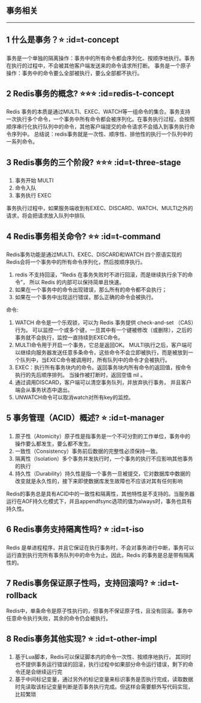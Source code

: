 ## 事务相关
---
## 1 什么是事务？⭐ :id=t-concept
事务是一个单独的隔离操作：事务中的所有命令都会序列化、按顺序地执行。事务在执行的过程中，不会被其他客户端发送来的命令请求所打断。
事务是一个原子操作：事务中的命令要么全部被执行，要么全部都不执行。

## 2 Redis事务的概念? ⭐⭐⭐ :id=redis-t-concept
Redis 事务的本质是通过MULTI、EXEC、WATCH等一组命令的集合。事务支持一次执行多个命令，一个事务中所有命令都会被序列化。在事务执行过程，会按照顺序串行化执行队列中的命令，其他客户端提交的命令请求不会插入到事务执行命令序列中。
总结说：redis事务就是一次性、顺序性、排他性的执行一个队列中的一系列命令。

## 3 Redis事务的三个阶段? ⭐⭐⭐ :id=t-three-stage
1. 事务开始 MULTI
1. 命令入队
1. 事务执行 EXEC

事务执行过程中，如果服务端收到有EXEC、DISCARD、WATCH、MULTI之外的请求，将会把请求放入队列中排队

## 4 Redis事务相关命令? ⭐⭐ :id=t-command
Redis事务功能是通过MULTI、EXEC、DISCARD和WATCH 四个原语实现的
Redis会将一个事务中的所有命令序列化，然后按顺序执行。

1. redis 不支持回滚，“Redis 在事务失败时不进行回滚，而是继续执行余下的命令”， 所以 Redis 的内部可以保持简单且快速。
1. 如果在一个事务中的命令出现错误，那么所有的命令都不会执行；
1. 如果在一个事务中出现运行错误，那么正确的命令会被执行。

命令:
1. WATCH 命令是一个乐观锁，可以为 Redis 事务提供 check-and-set （CAS）行为。 可以监控一个或多个键，一旦其中有一个键被修改（或删除），之后的事务就不会执行，监控一直持续到EXEC命令。
1. MULTI命令用于开启一个事务，它总是返回OK。 MULTI执行之后，客户端可以继续向服务器发送任意多条命令，这些命令不会立即被执行，而是被放到一个队列中，当EXEC命令被调用时，所有队列中的命令才会被执行。
1. EXEC：执行所有事务块内的命令。返回事务块内所有命令的返回值，按命令执行的先后顺序排列。 当操作被打断时，返回空值 nil 。
1. 通过调用DISCARD，客户端可以清空事务队列，并放弃执行事务， 并且客户端会从事务状态中退出。
1. UNWATCH命令可以取消watch对所有key的监控。

## 5 事务管理（ACID）概述? ⭐ :id=t-manager
1. 原子性（Atomicity）原子性是指事务是一个不可分割的工作单位，事务中的操作要么都发生，要么都不发生。
1. 一致性（Consistency）事务前后数据的完整性必须保持一致。
1. 隔离性（Isolation）多个事务并发执行时，一个事务的执行不应影响其他事务的执行
1. 持久性（Durability）持久性是指一个事务一旦被提交，它对数据库中数据的改变就是永久性的，接下来即使数据库发生故障也不应该对其有任何影响

Redis的事务总是具有ACID中的一致性和隔离性，其他特性是不支持的。当服务器运行在AOF持久化模式下，并且appendfsync选项的值为always时，事务也具有持久性。

## 6 Redis事务支持隔离性吗? ⭐ :id=t-iso
Redis 是单进程程序，并且它保证在执行事务时，不会对事务进行中断，事务可以运行直到执行完所有事务队列中的命令为止。因此，Redis 的事务是总是带有隔离性的。

## 7 Redis事务保证原子性吗，支持回滚吗? ⭐ :id=t-rollback
Redis中，单条命令是原子性执行的，但事务不保证原子性，且没有回滚。事务中任意命令执行失败，其余的命令仍会被执行。

## 8 Redis事务其他实现? ⭐ :id=t-other-impl
1. 基于Lua脚本，Redis可以保证脚本内的命令一次性、按顺序地执行，
其同时也不提供事务运行错误的回滚，执行过程中如果部分命令运行错误，剩下的命令还是会继续运行完
1. 基于中间标记变量，通过另外的标记变量来标识事务是否执行完成，读取数据时先读取该标记变量判断是否事务执行完成。但这样会需要额外写代码实现，比较繁琐
